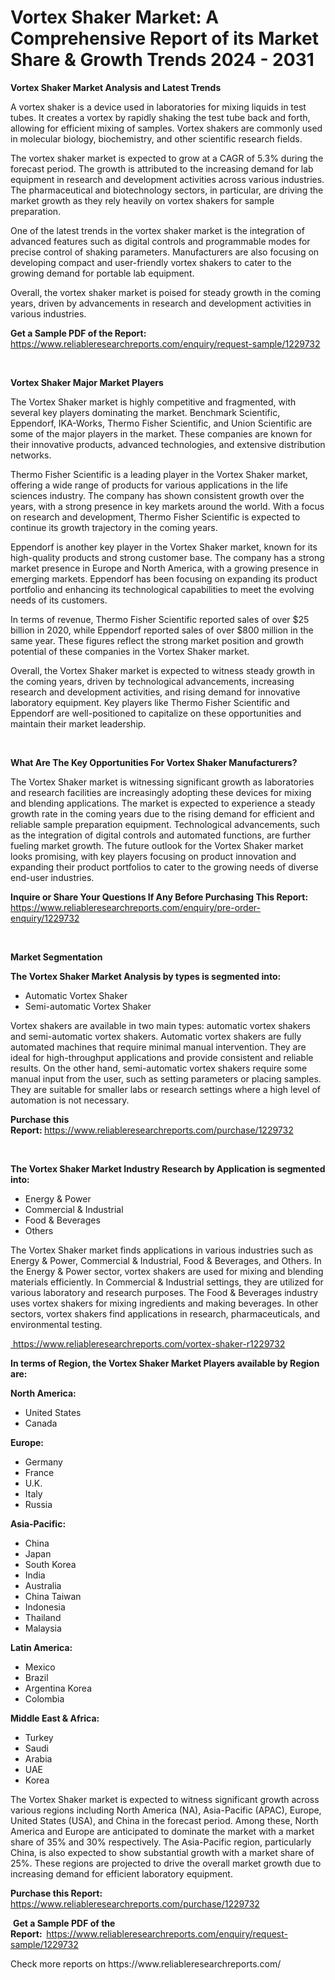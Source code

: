 <p><h1>Vortex Shaker Market: A Comprehensive Report of its Market Share & Growth Trends 2024 - 2031</h1></p><p><strong>Vortex Shaker Market Analysis and Latest Trends</strong></p>
<p><p>A vortex shaker is a device used in laboratories for mixing liquids in test tubes. It creates a vortex by rapidly shaking the test tube back and forth, allowing for efficient mixing of samples. Vortex shakers are commonly used in molecular biology, biochemistry, and other scientific research fields.</p><p>The vortex shaker market is expected to grow at a CAGR of 5.3% during the forecast period. The growth is attributed to the increasing demand for lab equipment in research and development activities across various industries. The pharmaceutical and biotechnology sectors, in particular, are driving the market growth as they rely heavily on vortex shakers for sample preparation.</p><p>One of the latest trends in the vortex shaker market is the integration of advanced features such as digital controls and programmable modes for precise control of shaking parameters. Manufacturers are also focusing on developing compact and user-friendly vortex shakers to cater to the growing demand for portable lab equipment.</p><p>Overall, the vortex shaker market is poised for steady growth in the coming years, driven by advancements in research and development activities in various industries.</p></p>
<p><strong>Get a Sample PDF of the Report:&nbsp;</strong> <a href="https://www.reliableresearchreports.com/enquiry/request-sample/1229732">https://www.reliableresearchreports.com/enquiry/request-sample/1229732</a></p>
<p>&nbsp;</p>
<p><strong>Vortex Shaker Major Market Players</strong></p>
<p><p>The Vortex Shaker market is highly competitive and fragmented, with several key players dominating the market. Benchmark Scientific, Eppendorf, IKA-Works, Thermo Fisher Scientific, and Union Scientific are some of the major players in the market. These companies are known for their innovative products, advanced technologies, and extensive distribution networks.</p><p>Thermo Fisher Scientific is a leading player in the Vortex Shaker market, offering a wide range of products for various applications in the life sciences industry. The company has shown consistent growth over the years, with a strong presence in key markets around the world. With a focus on research and development, Thermo Fisher Scientific is expected to continue its growth trajectory in the coming years.</p><p>Eppendorf is another key player in the Vortex Shaker market, known for its high-quality products and strong customer base. The company has a strong market presence in Europe and North America, with a growing presence in emerging markets. Eppendorf has been focusing on expanding its product portfolio and enhancing its technological capabilities to meet the evolving needs of its customers.</p><p>In terms of revenue, Thermo Fisher Scientific reported sales of over $25 billion in 2020, while Eppendorf reported sales of over $800 million in the same year. These figures reflect the strong market position and growth potential of these companies in the Vortex Shaker market.</p><p>Overall, the Vortex Shaker market is expected to witness steady growth in the coming years, driven by technological advancements, increasing research and development activities, and rising demand for innovative laboratory equipment. Key players like Thermo Fisher Scientific and Eppendorf are well-positioned to capitalize on these opportunities and maintain their market leadership.</p></p>
<p>&nbsp;</p>
<p><strong>What Are The Key Opportunities For Vortex Shaker Manufacturers?</strong></p>
<p><p>The Vortex Shaker market is witnessing significant growth as laboratories and research facilities are increasingly adopting these devices for mixing and blending applications. The market is expected to experience a steady growth rate in the coming years due to the rising demand for efficient and reliable sample preparation equipment. Technological advancements, such as the integration of digital controls and automated functions, are further fueling market growth. The future outlook for the Vortex Shaker market looks promising, with key players focusing on product innovation and expanding their product portfolios to cater to the growing needs of diverse end-user industries.</p></p>
<p><strong>Inquire or Share Your Questions If Any Before Purchasing This Report:</strong> <a href="https://www.reliableresearchreports.com/enquiry/pre-order-enquiry/1229732">https://www.reliableresearchreports.com/enquiry/pre-order-enquiry/1229732</a></p>
<p>&nbsp;</p>
<p><strong>Market Segmentation</strong></p>
<p><strong>The Vortex Shaker Market Analysis by types is segmented into:</strong></p>
<p><ul><li>Automatic Vortex Shaker</li><li>Semi-automatic Vortex Shaker</li></ul></p>
<p><p>Vortex shakers are available in two main types: automatic vortex shakers and semi-automatic vortex shakers. Automatic vortex shakers are fully automated machines that require minimal manual intervention. They are ideal for high-throughput applications and provide consistent and reliable results. On the other hand, semi-automatic vortex shakers require some manual input from the user, such as setting parameters or placing samples. They are suitable for smaller labs or research settings where a high level of automation is not necessary.</p></p>
<p><strong>Purchase this Report:&nbsp;</strong><a href="https://www.reliableresearchreports.com/purchase/1229732">https://www.reliableresearchreports.com/purchase/1229732</a></p>
<p>&nbsp;</p>
<p><strong>The Vortex Shaker Market Industry Research by Application is segmented into:</strong></p>
<p><ul><li>Energy & Power</li><li>Commercial & Industrial</li><li>Food & Beverages</li><li>Others</li></ul></p>
<p><p>The Vortex Shaker market finds applications in various industries such as Energy & Power, Commercial & Industrial, Food & Beverages, and Others. In the Energy & Power sector, vortex shakers are used for mixing and blending materials efficiently. In Commercial & Industrial settings, they are utilized for various laboratory and research purposes. The Food & Beverages industry uses vortex shakers for mixing ingredients and making beverages. In other sectors, vortex shakers find applications in research, pharmaceuticals, and environmental testing.</p></p>
<p><a href="https://www.reliableresearchreports.com/vortex-shaker-r1229732">&nbsp;https://www.reliableresearchreports.com/vortex-shaker-r1229732</a></p>
<p><strong>In terms of Region, the Vortex Shaker Market Players available by Region are:</strong></p>
<p>
    <p> <strong> North America: </strong>
        <ul>
            <li>United States</li>
            <li>Canada</li>
        </ul>
        </p> 
    <p> <strong> Europe: </strong>
        <ul>
            <li>Germany</li>
            <li>France</li>
            <li>U.K.</li>
            <li>Italy</li>
            <li>Russia</li>
        </ul>
        </p> 
    <p> <strong> Asia-Pacific: </strong>
        <ul>
            <li>China</li>
            <li>Japan</li>
            <li>South Korea</li>
            <li>India</li>
            <li>Australia</li>
            <li>China Taiwan</li>
            <li>Indonesia</li>
            <li>Thailand</li>
            <li>Malaysia</li>
        </ul>
        </p> 
    <p> <strong> Latin America: </strong>
        <ul>
            <li>Mexico</li>
            <li>Brazil</li>
            <li>Argentina Korea</li>
            <li>Colombia</li>
        </ul>
        </p> 
    <p> <strong> Middle East & Africa: </strong>
        <ul>
            <li>Turkey</li>
            <li>Saudi</li>
            <li>Arabia</li>
            <li>UAE</li>
            <li>Korea</li>
        </ul>
    </p>
    </p>
<p><p>The Vortex Shaker market is expected to witness significant growth across various regions including North America (NA), Asia-Pacific (APAC), Europe, United States (USA), and China in the forecast period. Among these, North America and Europe are anticipated to dominate the market with a market share of 35% and 30% respectively. The Asia-Pacific region, particularly China, is also expected to show substantial growth with a market share of 25%. These regions are projected to drive the overall market growth due to increasing demand for efficient laboratory equipment.</p></p>
<p><strong>Purchase this Report: </strong><a href="https://www.reliableresearchreports.com/purchase/1229732">https://www.reliableresearchreports.com/purchase/1229732</a></p>
<p>&nbsp;<strong>Get a Sample PDF of the Report:&nbsp;&nbsp;</strong><a href="https://www.reliableresearchreports.com/enquiry/request-sample/1229732">https://www.reliableresearchreports.com/enquiry/request-sample/1229732</a></p>
<p><strong></strong></p>
<p>Check more reports on https://www.reliableresearchreports.com/</p>